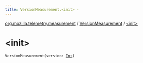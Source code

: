 ```yaml
---
title: VersionMeasurement.<init> - 
---
```


[org.mozilla.telemetry.measurement](../index.html) / [VersionMeasurement](index.html) / [&lt;init&gt;](./-init-.html)

# &lt;init&gt;

`VersionMeasurement(version: `[`Int`](https://kotlinlang.org/api/latest/jvm/stdlib/kotlin/-int/index.html)`)`